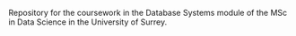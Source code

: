 Repository for the coursework in the Database Systems module of the MSc in Data Science in the University of Surrey.

